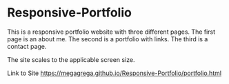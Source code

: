 # Responsive-Portfolio
This is a responsive portfolio website with three different pages.
The first page is an about me.
The second is a portfolio with links.
The third is a contact page.

The site scales to the applicable screen size.


Link to Site
https://megagrega.github.io/Responsive-Portfolio/portfolio.html
